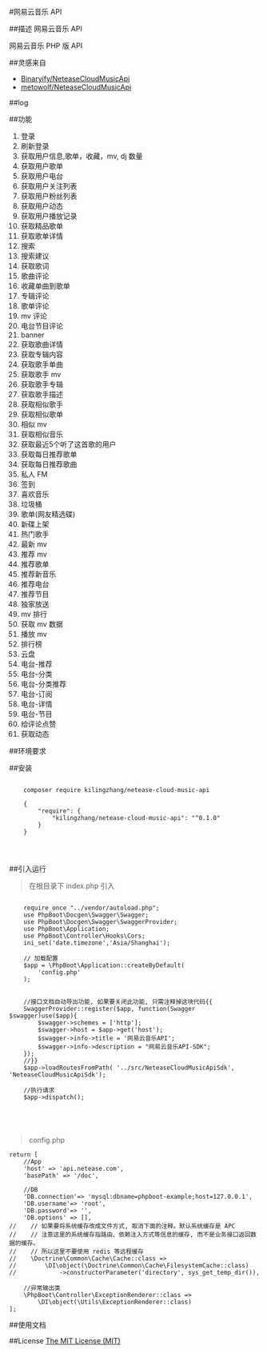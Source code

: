 #网易云音乐 API

##描述
网易云音乐 API

网易云音乐 PHP 版 API


##灵感来自

- [Binaryify/NeteaseCloudMusicApi]("https://binaryify.github.io/NeteaseCloudMusicApi/")
- [metowolf/NeteaseCloudMusicApi]("https://github.com/metowolf/NeteaseCloudMusicApi")

##log

##功能
1. 登录
2. 刷新登录
3. 获取用户信息,歌单，收藏，mv, dj 数量
4. 获取用户歌单
5. 获取用户电台
6. 获取用户关注列表
7. 获取用户粉丝列表
8. 获取用户动态
9. 获取用户播放记录
10. 获取精品歌单
11. 获取歌单详情
12. 搜索
13. 搜索建议
14. 获取歌词
15. 歌曲评论
16. 收藏单曲到歌单
17. 专辑评论
18. 歌单评论
19. mv 评论
20. 电台节目评论
21. banner
22. 获取歌曲详情
23. 获取专辑内容
24. 获取歌手单曲
25. 获取歌手 mv
26. 获取歌手专辑
27. 获取歌手描述
28. 获取相似歌手
29. 获取相似歌单
30. 相似 mv
31. 获取相似音乐
32. 获取最近5个听了这首歌的用户
33. 获取每日推荐歌单
34. 获取每日推荐歌曲
35. 私人 FM
36. 签到
37. 喜欢音乐
38. 垃圾桶
39. 歌单(网友精选碟)
40. 新碟上架
41. 热门歌手
42. 最新 mv
43. 推荐 mv
44. 推荐歌单
45. 推荐新音乐
46. 推荐电台
47. 推荐节目
48. 独家放送
49. mv 排行
50. 获取 mv 数据
51. 播放 mv
52. 排行榜
53. 云盘
54. 电台-推荐
55. 电台-分类
56. 电台-分类推荐
57. 电台-订阅
58. 电台-详情
59. 电台-节目
60. 给评论点赞
61. 获取动态

##环境要求


##安装



```

    composer require kilingzhang/netease-cloud-music-api
    
    {
        "require": {
    		"kilingzhang/netease-cloud-music-api": "^0.1.0"
        }
    }

    
    

```

##引入运行

> 在根目录下 index.php 引入

```

    require_once "../vendor/autoload.php";
    use PhpBoot\Docgen\Swagger\Swagger;
    use PhpBoot\Docgen\Swagger\SwaggerProvider;
    use PhpBoot\Application;
    use PhpBoot\Controller\Hooks\Cors;
    ini_set('date.timezone','Asia/Shanghai');
    
    // 加载配置
    $app = \PhpBoot\Application::createByDefault(
        'config.php'
    );
    
    
    //接口文档自动导出功能, 如果要关闭此功能, 只需注释掉这块代码{{
    SwaggerProvider::register($app, function(Swagger $swagger)use($app){
        $swagger->schemes = ['http'];
        $swagger->host = $app->get('host');
        $swagger->info->title = '网易云音乐API';
        $swagger->info->description = "网易云音乐API-SDK";
    });
    //}}
    $app->loadRoutesFromPath( '../src/NeteaseCloudMusicApiSdk', 'NeteaseCloudMusicApiSdk');
    
    //执行请求
    $app->dispatch();

    
    
    
```

> config.php
```
return [
    //App
    'host' => 'api.netease.com',
    'basePath' => '/doc',

    //DB
    'DB.connection'=> 'mysql:dbname=phpboot-example;host=127.0.0.1',
    'DB.username'=> 'root',
    'DB.password'=> '',
    'DB.options' => [],
//    // 如果要将系统缓存改成文件方式, 取消下面的注释。默认系统缓存是 APC
//    // 注意这里的系统缓存指路由、依赖注入方式等信息的缓存, 而不是业务接口返回数据的缓存。
//    // 所以这里不要使用 redis 等远程缓存
//    \Doctrine\Common\Cache\Cache::class =>
//        \DI\object(\Doctrine\Common\Cache\FilesystemCache::class)
//            ->constructorParameter('directory', sys_get_temp_dir()),

    //异常输出类
    \PhpBoot\Controller\ExceptionRenderer::class =>
        \DI\object(\Utils\ExceptionRenderer::class)
];

```

##使用文档



##License
[The MIT License (MIT)]("https://github.com/kilingzhang/NeteaseCloudMusicApi/blob/master/LICENSE")